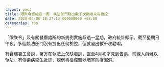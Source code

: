 ```yaml
---
layout: post
title: 限聚令實施逾一周　執法部門發出數千次勸喻未有檢控
date: 2020-04-06 18:37:13.000000000 +08:00
categories: rss
---
```


「限聚令」及有關餐廳處所的新規例實施超過一星期，政府統計顯示，截至星期日午夜，多個執法部門沒有提出任何檢控，但就發出數千次勸喻。

有食環署工會說，署方在執法上欠缺培訓，直至4月初才見到告票，前線人員難以執法。有傳染病醫生批評，規例零檢控難以堵塞防疫漏洞。
